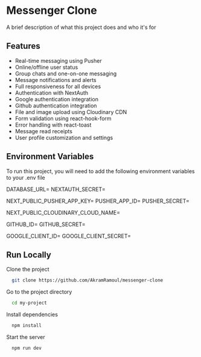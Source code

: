 
# Messenger Clone

A brief description of what this project does and who it's for


## Features

- Real-time messaging using Pusher
- Online/offline user status
- Group chats and one-on-one messaging
- Message notifications and alerts
- Full responsiveness for all devices
- Authentication with NextAuth
- Google authentication integration
- Github authentication integration
- File and image upload using Cloudinary CDN
- Form validation using react-hook-form
- Error handling with react-toast
- Message read receipts
- User profile customization and settings


## Environment Variables

To run this project, you will need to add the following environment variables to your .env file

DATABASE_URL=
NEXTAUTH_SECRET=

NEXT_PUBLIC_PUSHER_APP_KEY=
PUSHER_APP_ID=
PUSHER_SECRET=

NEXT_PUBLIC_CLOUDINARY_CLOUD_NAME=

GITHUB_ID=
GITHUB_SECRET=

GOOGLE_CLIENT_ID=
GOOGLE_CLIENT_SECRET=
## Run Locally

Clone the project

```bash
  git clone https://github.com/AkramRamoul/messenger-clone
```

Go to the project directory

```bash
  cd my-project
```

Install dependencies

```bash
  npm install
```

Start the server

```bash
  npm run dev
```

